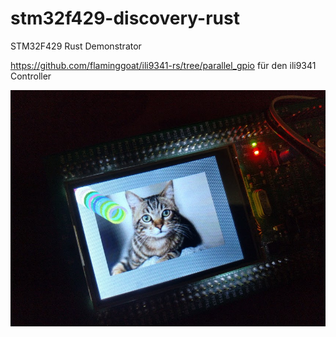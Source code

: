# stm32f429-discovery-rust

STM32F429 Rust Demonstrator

<https://github.com/flaminggoat/ili9341-rs/tree/parallel_gpio> für den ili9341 Controller

![alt text](https://raw.githubusercontent.com/flaminggoat/stm32f429-discovery-rust/master/Doc/DisplayInAction.jpg "Displaying Image")
